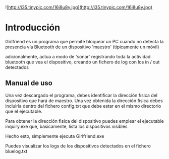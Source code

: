 ![http://i35.tinypic.com/16i8u8y.jpg](http://i35.tinypic.com/16i8u8y.jpg)

# Introducción #

Girlfriend es un programa que permite bloquear un PC cuando no detecta la presencia vía Bluetooth de un dispositivo 'maestro' (típicamente un móvil)


adicionalmente, actua a modo de 'sonar' registrando toda la actividad bluetooth que vea el dispositivo, creando un fichero de log con los in / out detectados


## Manual de uso ##

Una vez descargado el programa, debes identificar la dirección física del dispositivo que hará de maestro. Una vez obtenida la dirección física debes incluirla dentro del fichero config.txt que debe estar en el mismo directorio que el ejecutable.

Para obtener la dirección fisica del dispositívo puedes emplear el ejecutable inquiry.exe que, basicamente, lista los dispositivos visibles

Hecho esto, simplemente ejecuta Girlfriend.exe

Puedes visualizar los logs de los dispositivos detectados en el fichero bluelog.txt